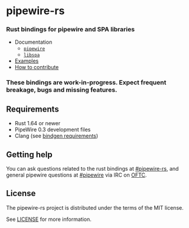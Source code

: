 # pipewire-rs

### Rust bindings for pipewire and SPA libraries

- Documentation
    - [`pipewire`](https://pipewire.pages.freedesktop.org/pipewire-rs/pipewire/)
    - [`libspa`](https://pipewire.pages.freedesktop.org/pipewire-rs/libspa/index.html)
- [Examples](https://gitlab.freedesktop.org/pipewire/pipewire-rs/-/tree/main/pipewire/examples)
- [How to contribute](https://gitlab.freedesktop.org/pipewire/pipewire-rs/-/blob/main/docs/CONTRIBUTING.md)

### **These bindings are work-in-progress. Expect frequent breakage, bugs and missing features.**

## Requirements
- Rust 1.64 or newer
- PipeWire 0.3 development files
- Clang (see [bindgen requirements](https://rust-lang.github.io/rust-bindgen/requirements.html))

## Getting help
You can ask questions related to the rust bindings at [#pipewire-rs](irc://irc.oftc.net:6667/pipewire-rs), and general pipewire questions at [#pipewire](irc://irc.oftc.net:6667/pipewire) via IRC on [OFTC](https://www.oftc.net/).

## License
The pipewire-rs project is distributed under the terms of the MIT license.

See [LICENSE](LICENSE) for more information.